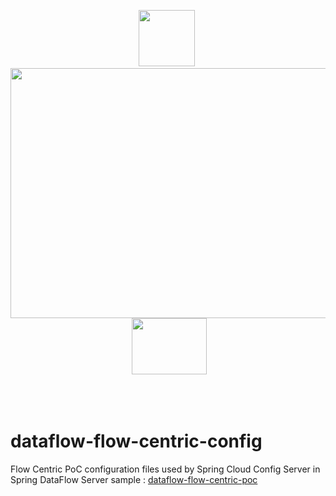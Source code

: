 <p align="center">
<image width="90" height="90" src="images/flow-centric-poc-logo.png"></image>&nbsp;
<image width="600" height="400" src="images/dataflow-merge-layer-config-logo.png">
&nbsp;<image width="120" height="90" src="images/spring-cloud-logo.png"></image>
</p><br/>



<br/>

# dataflow-flow-centric-config
Flow Centric PoC configuration files used by Spring Cloud Config Server in Spring DataFlow Server sample : [dataflow-flow-centric-poc](https://github.com/hellgate75/dataflow-flow-centric-poc)
